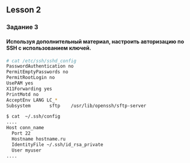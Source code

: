  ## Lesson 2

 ### Задание 3
 #### Используя дополнительный материал, настроить авторизацию по SSH с использованием ключей.
 
  ``` bash
# cat /etc/ssh/sshd_config
PasswordAuthentication no
PermitEmptyPasswords no
PermitRootLogin no
UsePAM yes
X11Forwarding yes
PrintMotd no
AcceptEnv LANG LC_*
Subsystem       sftp    /usr/lib/openssh/sftp-server
```

``` bash
$ cat  ~/.ssh/config
....
Host conn_name
  Port 22
  Hostname hostname.ru
  IdentityFile ~/.ssh/id_rsa_private
  User myuser
....
```

